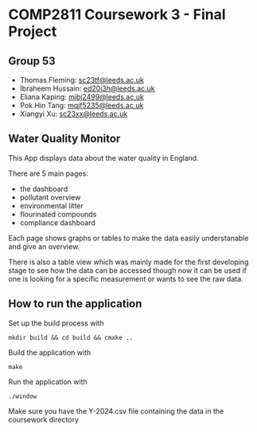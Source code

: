 # COMP2811 Coursework 3 - Final Project

## Group 53

- Thomas Fleming: sc23tf@leeds.ac.uk
- Ibraheem Hussain: ed20i3h@leeds.ac.uk
- Eliana Kaping: mjbj2499@leeds.ac.uk
- Pok Hin Tang: mqjf5235@leeds.ac.uk
- Xiangyi Xu: sc23xx@leeds.ac.uk

## Water Quality Monitor
This App displays data about the water quality in England.

There are 5 main pages:
- the dashboard
- pollutant overview
- environmental litter
- flourinated compounds
- compliance dashboard

Each page shows graphs or tables to make the data easily understanable and give an overview.

There is also a table view which was mainly made for the first developing stage to see how the data can be accessed though now it can be used if one is looking for a specific measurement or wants to see the raw data.

## How to run the application

Set up the build process with

    mkdir build && cd build && cmake ..

Build the application with

    make 

Run the application with

    ./window

Make sure you have the Y-2024.csv file containing the data in the coursework directory



